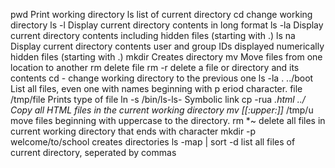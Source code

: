 pwd 	Print working directory
ls 	list of current directory
cd 	change working directory
ls -l 	Display current directory contents in long format
ls -la 	Display current directory contents including hidden files (starting with .)
ls na 	Display current directory contents
	user and group IDs displayed numerically
	hidden files (starting with .)
mkdir 	Creates directory 
mv 	Move files from one location to another
rm	delete file
rm -r 	delete a file or directory and its contents
cd -	change working directory to the previous one
ls -la . ../boot List all files, even one with names beginning with p		eriod character.
file /tmp/file Prints type of file
ln -s /bin/ls-ls- Symbolic link
cp -rua *.html ../ Copy all HTML files in the current working directory
mv [[:upper:]]* /tmp/u move files beginning with uppercase to the directory.
rm *~ delete all files in current working directory that ends with character 
mkdir -p welcome/to/school creates directories
ls -map | sort -d 	list all files of current directory, seperated by commas
